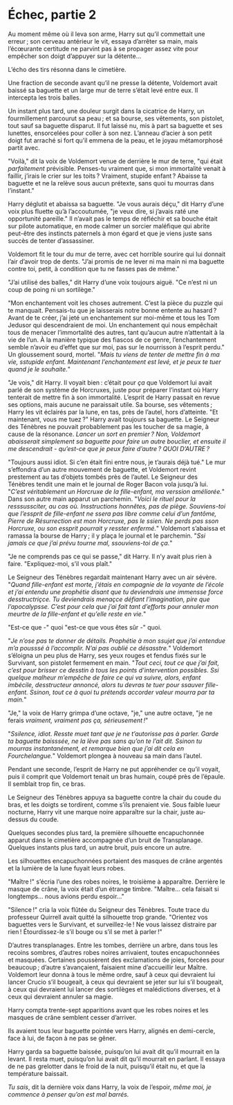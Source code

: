 # Échec, partie 2


Au moment même où il leva son arme, Harry sut qu’il commettait une
erreur ; son cerveau antérieur le vit, essaya d’arrêter sa main, mais
l’écœurante certitude ne parvint pas à se propager assez vite pour
empêcher son doigt d’appuyer sur la détente…

L’écho des tirs résonna dans le cimetière.

Une fraction de seconde avant qu’il ne presse la détente, Voldemort
avait baissé sa baguette et un large mur de terre s’était levé entre
eux. Il intercepta les trois balles.

Un instant plus tard, une douleur surgit dans la cicatrice de Harry, un
fourmillement parcourut sa peau ; et sa bourse, ses vêtements, son
pistolet, tout sauf sa baguette disparut. Il fut laissé nu, mis à part
sa baguette et ses lunettes, ensorcelées pour coller à son nez. L’anneau
d’acier à son petit doigt fut arraché si fort qu’il emmena de la peau,
et le joyau métamorphosé partit avec.

"Voilà," dit la voix de Voldemort venue de derrière le mur de terre,
"qui était *parfaitement* prévisible. Penses-tu vraiment que, si mon
immortalité venait à faillir, j’irais le crier sur les toits ? Vraiment,
stupide enfant ? Abaisse ta baguette et ne la relève sous aucun
prétexte, sans quoi tu mourras dans l’instant."

Harry déglutit et abaissa sa baguette. "Je vous aurais déçu," dit Harry
d’une voix plus fluette qu’à l’accoutumée, "je veux dire, si j’avais
raté une opportunité pareille." Il n’avait pas le temps de réfléchir et
sa bouche était sur pilote automatique, en mode calmer un sorcier
maléfique qui abrite peut-être des instincts paternels à mon égard et
que je viens juste sans succès de tenter d’assassiner.

Voldemort fit le tour du mur de terre, avec cet horrible sourire qui lui
donnait l’air d’avoir trop de dents. "J’ai promis de ne lever ni ma main
ni ma baguette contre toi, petit, à condition que tu ne fasses pas de
même."

"J’ai utilisé des balles," dit Harry d’une voix toujours aiguë. "Ce
n’est ni un coup de poing ni un sortilège."

"Mon enchantement voit les choses autrement. C’est la pièce du puzzle
qui te manquait. Pensais-tu que je laisserais notre bonne entente au
hasard ? Avant de te créer, j’ai jeté un enchantement sur moi-même et
tous les Tom Jedusor qui descendraient de moi. Un enchantement qui nous
empêchait tous de menacer l’immortalité des autres, tant qu’aucun autre
n’attentait à la vie de l’un. À la manière typique des fiascos de ce
genre, l’enchantement semble n’avoir eu d’effet que sur moi, pas sur le
nourrisson à l’esprit perdu." Un gloussement sourd, mortel. "*Mais tu
viens de tenter de mettre fin à ma vie, sstupide enfant. Maintenant
l’enchantement est levé, et je peux te tuer quand je le souhaite.*"

"Je vois," dit Harry. Il voyait bien : c’était pour *ça* que Voldemort
lui avait parlé de son système de Horcruxes, juste pour préparer
l’instant où Harry tenterait de mettre fin à son immortalité. L’esprit
de Harry passait en revue ses options, mais aucune ne paraissait utile.
Sa bourse, ses vêtements ; Harry les vit éclairés par la lune, en tas,
près de l’autel, hors d’atteinte. "Et maintenant, vous me tuez ?" Harry
avait toujours sa baguette. Le Seigneur des Ténèbres ne pouvait
probablement pas les toucher de sa magie, à cause de la résonance.
*Lancer un sort en premier ? Non, Voldemort abaisserait simplement sa
baguette pour faire un autre bouclier, et ensuite il me descendrait -
qu’est-ce que je peux faire d’autre ? QUOI D’AUTRE ?*

"Toujours aussi idiot. Si c’en était fini entre nous, je t’aurais déjà
tué." Le mur s’effondra d’un autre mouvement de baguette, et Voldemort
revint prestement au tas d’objets tombés près de l’autel. Le Seigneur
des Ténèbres tendit une main et le journal de Roger Bacon vola jusqu’à
lui. "*C’est véritablement un Horcruxe de la fille-enfant, ma verssion
améliorée.*" Dans son autre main apparut un parchemin. "*Voici le rituel
pour la resssussciter, au cas où. Insstructions honnêtes, pas de piège.
Souviens-toi que l’essprit de fille-enfant ne ssera pas libre comme
celui d’un fantôme, Pierre de Résurrection est mon Horcruxe, pas le
ssien. Ne perds pas sson Horcruxe, ou son essprit pourrait y resster
enfermé.*" Voldemort s’abaissa et ramassa la bourse de Harry ; il y
plaça le journal et le parchemin. "*Ssi jamais ce que j’ai prévu tourne
mal, ssouviens-toi de ça.*"

"Je ne comprends pas ce qui se passe," dit Harry. Il n’y avait plus rien
à faire. "Expliquez-moi, s’il vous plaît."

Le Seigneur des Ténèbres regardait maintenant Harry avec un air sévère.
"*Quand fille-enfant est morte, j’étais en compagnie de la voyante de
l’école et j’ai entendu une prophétie disant que tu deviendrais une
immensse force desstructriçce. Tu deviendrais menaçce défiant
l’imagination, pire que l’apocalypsse. C’est pour cela que j’ai fait
tant d’efforts pour annuler mon meurtre de la fille-enfant et qu’elle
reste en vie.*"

"Est-ce que -" quoi "est-ce que vous êtes sûr -" quoi.

"*Je n’ose pas te donner de détails. Prophétie à mon ssujet que j’ai
entendue m’a pousssé à l’accomplir. N’ai pas oublié ce désasstre.*"
Voldemort s’éloigna un peu plus de Harry, ses yeux rouges et fendus
fixés sur le Survivant, son pistolet fermement en main. "*Tout ceci,
tout ce que j’ai fait, c’est pour brisser ce desstin à tous les points
d’intervention possibles. Ssi quelque malheur m’empêche de faire ce qui
va suivre, alors, enfant imbécile, desstructeur annoncé, alors tu devras
te tuer pour ssauver fille-enfant. Ssinon, tout ce à quoi tu prétends
accorder valeur mourra par ta main.*"

"Je," la voix de Harry grimpa d’une octave, "je," une autre octave, "je
ne ferais *vraiment, vraiment pas ça, sérieusement !*"

"*Ssilence, idiot. Resste muet tant que je ne t’autorisse pas à parler.
Garde ta baguette baisssée, ne la lève pas sans qu’on te l’ait dit.
Ssinon tu mourras instantanément, et remarque bien que j’ai dit cela en
Fourchelangue.*" Voldemort plongea à nouveau sa main dans l’autel.

Pendant une seconde, l’esprit de Harry ne put appréhender ce qu’il
voyait, puis il comprit que Voldemort tenait un bras humain, coupé près
de l’épaule. Il semblait trop fin, ce bras.

Le Seigneur des Ténèbres appuya sa baguette contre la chair du coude du
bras, et les doigts se tordirent, comme s’ils prenaient vie. Sous faible
lueur nocturne, Harry vit une marque noire apparaître sur la chair,
juste au-dessus du coude.

Quelques secondes plus tard, la première silhouette encapuchonnée
apparut dans le cimetière accompagnée d’un bruit de Transplanage.
Quelques instants plus tard, un autre bruit, puis encore un autre.

Les silhouettes encapuchonnées portaient des masques de crâne argentés
et la lumière de la lune fuyait leurs robes.

"Maître !" s’écria l’une des robes noires, le troisième à apparaître.
Derrière le masque de crâne, la voix était d’un étrange timbre. "Maître…
cela faisait si longtemps… nous avions perdu espoir…"

"Silence !" cria la voix flûtée du Seigneur des Ténèbres. Toute trace du
professeur Quirrell avait quitté la silhouette trop grande. "Orientez
vos baguettes vers le Survivant, et surveillez-le ! Ne vous laissez
distraire par rien ! Étourdissez-le s’il bouge ou s’il se met à
parler !"

D’autres transplanages. Entre les tombes, derrière un arbre, dans tous
les recoins sombres, d’autres robes noires arrivaient, toutes
encapuchonnées et masquées. Certaines poussèrent des exclamations de
joies, forcées pour beaucoup ; d’autre s’avançaient, faisaient mine
d’accueillir leur Maître. Voldemort leur donna à tous le même ordre,
sauf à ceux qui devraient lui lancer Crucio s’il bougeait, à ceux qui
devraient se jeter sur lui s’il bougeait, à ceux qui devraient lui
lancer des sortilèges et malédictions diverses, et à ceux qui devraient
annuler sa magie.

Harry compta trente-sept apparitions avant que les robes noires et les
masques de crâne semblent cesser d’arriver.

Ils avaient tous leur baguette pointée vers Harry, alignés en
demi-cercle, face à lui, de façon à ne pas se gêner.

Harry garda sa baguette baissée, puisqu’on lui avait dit qu’il mourrait
en la levant. Il resta muet, puisqu’on lui avait dit qu’il mourrait en
parlant. Il essaya de ne pas grelotter dans le froid de la nuit,
puisqu’il était nu, et que la température baissait.

*Tu sais*, dit la dernière voix dans Harry, la voix de l’espoir, *même
moi, je commence à penser qu’on est mal barrés.*

